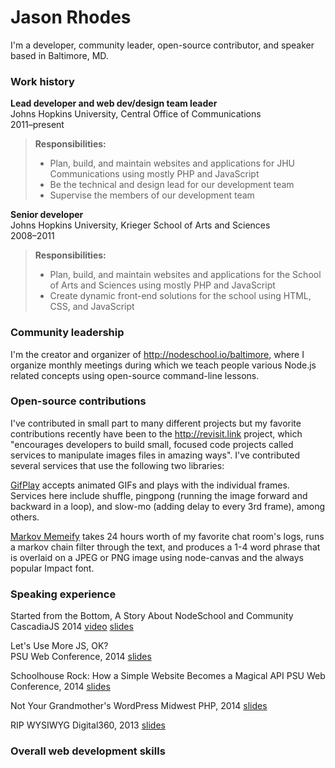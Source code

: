 # Jason Rhodes
I'm a developer, community leader, open-source contributor, and speaker based in Baltimore,&nbsp;MD. 

### Work history

**Lead developer and web dev/design team leader**   
Johns Hopkins University, Central Office of Communications  
2011–present

> **Responsibilities:**
> 
> * Plan, build, and maintain websites and applications for JHU Communications using mostly PHP and JavaScript
> * Be the technical and design lead for our development team
> * Supervise the members of our development team

**Senior developer**  
Johns Hopkins University, Krieger School of Arts and Sciences  
2008–2011

> **Responsibilities:**
>
> * Plan, build, and maintain websites and applications for the School of Arts and Sciences using mostly PHP and JavaScript
> * Create dynamic front-end solutions for the school using HTML, CSS, and JavaScript

### Community leadership

I'm the creator and organizer of http://nodeschool.io/baltimore, where I organize monthly meetings during which we teach people various Node.js related concepts using open-source command-line lessons.

### Open-source contributions

I've contributed in small part to many different projects but my favorite contributions recently have been to the http://revisit.link project, which "encourages developers to build small, focused code projects called services to manipulate images files in amazing ways". I've contributed several services that use the following two libraries:

[GifPlay](https://github.com/jasonrhodes/revisit-gifplay) accepts animated GIFs and plays with the individual frames. Services here include shuffle, pingpong (running the image forward and backward in a loop), and slow-mo (adding delay to every 3rd frame), among others.

[Markov Memeify](https://github.com/jasonrhodes/meatspace-markov-memeify) takes 24 hours worth of my favorite chat room's logs, runs a markov chain filter through the text, and produces a 1-4 word phrase that is overlaid on a JPEG or PNG image using node-canvas and the always popular Impact font.

### Speaking experience

Started from the Bottom, A Story About NodeSchool and Community  
CascadiaJS 2014 [video](https://www.youtube.com/watch?v=XsmvTnOLwhk&list=UUIP244iNzbn4iEkDOgczvcQ) [slides](https://speakerdeck.com/jasonrhodes/started-from-the-bottom)

Let's Use More JS, OK?  
PSU Web Conference, 2014 [slides](https://speakerdeck.com/jasonrhodes/lets-use-more-javascript-ok)

Schoolhouse Rock: How a Simple Website Becomes a Magical API
PSU Web Conference, 2014 [slides](https://speakerdeck.com/jasonrhodes/schoolhouse-rock-how-a-simple-website-becomes-a-magical-api)

Not Your Grandmother's WordPress
Midwest PHP, 2014 [slides](https://speakerdeck.com/jasonrhodes/not-your-grandmothers-wordpress-v2-midwestphp)

RIP WYSIWYG
Digital360, 2013 [slides](https://speakerdeck.com/jasonrhodes/rip-wysiwyg)

### Overall web development skills
